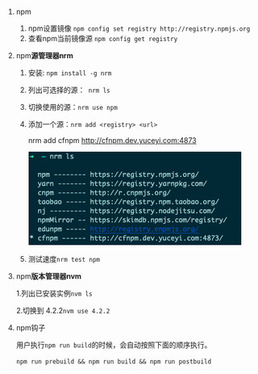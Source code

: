 1. npm

   1. npm设置镜像  `npm config set registry http://registry.npmjs.org`
   2. 查看npm当前镜像源 `npm config get registry `

2. npm**源管理器nrm**

   1. 安装: `npm install -g nrm`

   2. 列出可选择的源：` nrm ls`

   3. 切换使用的源：`nrm use npm`

   4. 添加一个源：`nrm add <registry> <url>`

      nrm add cfnpm http://cfnpm.dev.yuceyi.com:4873

      ![image-20210125112732614](./img/image-20210125112732614.png)
      
   5. 测试速度`nrm test npm`
   
3. npm**版本管理器nvm**

   1.列出已安装实例`nvm ls`
   
   2.切换到 4.2.2`nvm use 4.2.2`
   
4. npm钩子

   用户执行`npm run build`的时候，会自动按照下面的顺序执行。

   `npm run prebuild && npm run build && npm run postbuild`